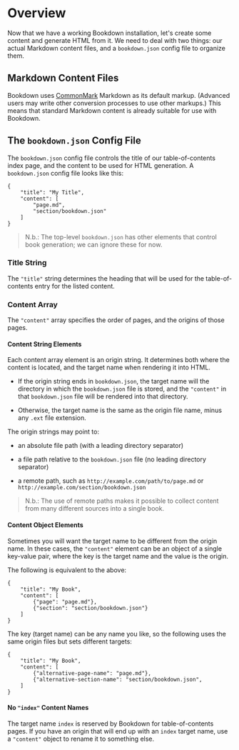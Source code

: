 # Overview

Now that we have a working Bookdown installation, let's create some content and generate HTML from it. We need to deal with two things: our actual Markdown content files, and a `bookdown.json` config file to organize them.

## Markdown Content Files

Bookdown uses [CommonMark](http://commonmark.org) Markdown as its default markup. (Advanced users may write other conversion processes to use other markups.)  This means that standard Markdown content is already suitable for use with Bookdown.

## The `bookdown.json` Config File

The `bookdown.json` config file controls the title of our table-of-contents index page, and the content to be used for HTML generation. A `bookdown.json` config file looks like this:

    {
        "title": "My Title",
        "content": [
            "page.md",
            "section/bookdown.json"
        ]
    }

> N.b.: The top-level `bookdown.json` has other elements that control book generation; we can ignore these for now.

### Title String

The `"title"` string determines the heading that will be used for the table-of-contents entry for the listed content.

### Content Array

The `"content"` array specifies the order of pages, and the origins of those pages.

#### Content String Elements

Each content array element is an origin string. It determines both where the content is located, and the target name when rendering it into HTML.

- If the origin string ends in `bookdown.json`, the target name will the directory in which the `bookdown.json` file is stored, and the `"content"` in that `bookdown.json` file will be rendered into that directory.

- Otherwise, the target name is the same as the origin file name, minus any `.ext` file extension.

The origin strings may point to:

- an absolute file path (with a leading directory separator)

- a file path relative to the `bookdown.json` file (no leading directory separator)

- a remote path, such as `http://example.com/path/to/page.md` or `http://example.com/section/bookdown.json`

> N.b.: The use of remote paths makes it possible to collect content from many different sources into a single book.

#### Content Object Elements

Sometimes you will want the target name to be different from the origin name. In these cases, the `"content"` element can be an object of a single key-value pair, where the key is the target name and the value is the origin.

The following is equivalent to the above:

    {
        "title": "My Book",
        "content": [
            {"page": "page.md"},
            {"section": "section/bookdown.json"}
        ]
    }


The key (target name) can be any name you like, so the following uses the same origin files but sets different targets:

    {
        "title": "My Book",
        "content": [
            {"alternative-page-name": "page.md"},
            {"alternative-section-name": "section/bookdown.json",
        ]
    }

#### No `"index"` Content Names

The target name `index` is reserved by Bookdown for table-of-contents pages. If you have an origin that will end up with an `index` target name, use a `"content"` object to rename it to something else.
